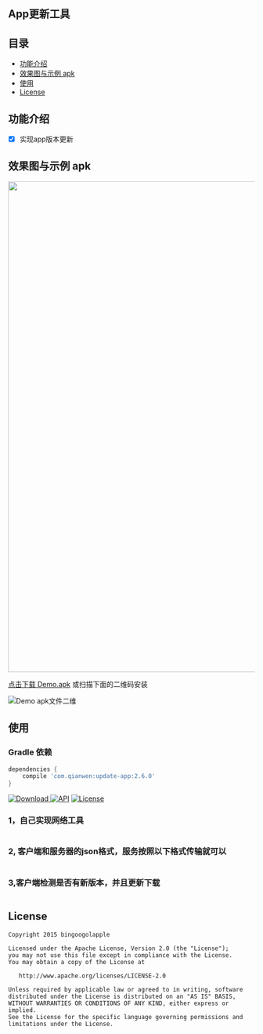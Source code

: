 
## App更新工具

## 目录

* [功能介绍](#功能介绍)
* [效果图与示例 apk](#效果图与示例-apk)
* [使用](#使用)
* [License](#license)

## 功能介绍

- [x] 实现app版本更新

## 效果图与示例 apk

<img src="https://raw.githubusercontent.com/WVector/AppUpdateDemo/master/image/example_01.png?raw=true" width="1000">
	
[点击下载 Demo.apk](https://raw.githubusercontent.com/WVector/AppUpdateDemo/master/apk/app-debug.apk) 或扫描下面的二维码安装

![Demo apk文件二维](https://raw.githubusercontent.com/WVector/AppUpdateDemo/master/image/1498810770.png)

## 使用 

### Gradle 依赖

```gradle
dependencies {
    compile 'com.qianwen:update-app:2.6.0'
}
```

[![Download](https://api.bintray.com/packages/qianwen/maven/update-app/images/download.svg) ](https://bintray.com/qianwen/maven/update-app/_latestVersion) [![API](https://img.shields.io/badge/API-14%2B-orange.svg?style=flat)](https://android-arsenal.com/api?level=14) [![License](https://img.shields.io/badge/License-Apache%202.0-blue.svg)](https://opensource.org/licenses/Apache-2.0)

### 1，自己实现网络工具

```java
```

### 2, 客户端和服务器的json格式，服务按照以下格式传输就可以

```json
```

### 3,客户端检测是否有新版本，并且更新下载

```java   	            
```

## License

    Copyright 2015 bingoogolapple

    Licensed under the Apache License, Version 2.0 (the "License");
    you may not use this file except in compliance with the License.
    You may obtain a copy of the License at

       http://www.apache.org/licenses/LICENSE-2.0

    Unless required by applicable law or agreed to in writing, software
    distributed under the License is distributed on an "AS IS" BASIS,
    WITHOUT WARRANTIES OR CONDITIONS OF ANY KIND, either express or implied.
    See the License for the specific language governing permissions and
    limitations under the License.